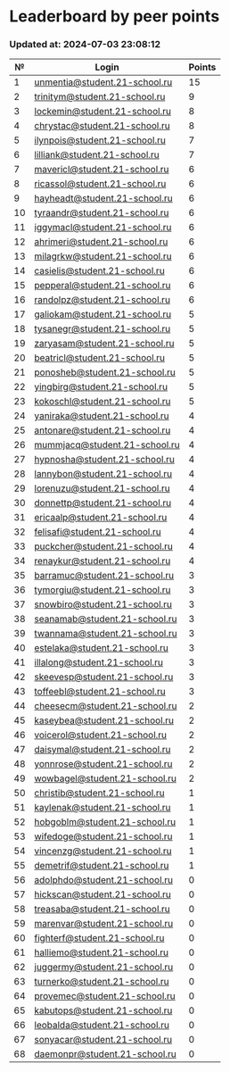 # Leaderboard by peer points

### Updated at: 2024-07-03 23:08:12

| № | Login | Points |
|---|-------|--------|
|1|unmentia@student.21-school.ru|15|
|2|trinitym@student.21-school.ru|9|
|3|lockemin@student.21-school.ru|8|
|4|chrystac@student.21-school.ru|8|
|5|ilynpois@student.21-school.ru|7|
|6|lilliank@student.21-school.ru|7|
|7|mavericl@student.21-school.ru|6|
|8|ricassol@student.21-school.ru|6|
|9|hayheadt@student.21-school.ru|6|
|10|tyraandr@student.21-school.ru|6|
|11|iggymacl@student.21-school.ru|6|
|12|ahrimeri@student.21-school.ru|6|
|13|milagrkw@student.21-school.ru|6|
|14|casielis@student.21-school.ru|6|
|15|pepperal@student.21-school.ru|6|
|16|randolpz@student.21-school.ru|6|
|17|galiokam@student.21-school.ru|5|
|18|tysanegr@student.21-school.ru|5|
|19|zaryasam@student.21-school.ru|5|
|20|beatricl@student.21-school.ru|5|
|21|ponosheb@student.21-school.ru|5|
|22|yingbirg@student.21-school.ru|5|
|23|kokoschl@student.21-school.ru|5|
|24|yaniraka@student.21-school.ru|4|
|25|antonare@student.21-school.ru|4|
|26|mummjacq@student.21-school.ru|4|
|27|hypnosha@student.21-school.ru|4|
|28|lannybon@student.21-school.ru|4|
|29|lorenuzu@student.21-school.ru|4|
|30|donnettp@student.21-school.ru|4|
|31|ericaalp@student.21-school.ru|4|
|32|felisafi@student.21-school.ru|4|
|33|puckcher@student.21-school.ru|4|
|34|renaykur@student.21-school.ru|4|
|35|barramuc@student.21-school.ru|3|
|36|tymorgiu@student.21-school.ru|3|
|37|snowbiro@student.21-school.ru|3|
|38|seanamab@student.21-school.ru|3|
|39|twannama@student.21-school.ru|3|
|40|estelaka@student.21-school.ru|3|
|41|illalong@student.21-school.ru|3|
|42|skeevesp@student.21-school.ru|3|
|43|toffeebl@student.21-school.ru|3|
|44|cheesecm@student.21-school.ru|2|
|45|kaseybea@student.21-school.ru|2|
|46|voicerol@student.21-school.ru|2|
|47|daisymal@student.21-school.ru|2|
|48|yonnrose@student.21-school.ru|2|
|49|wowbagel@student.21-school.ru|2|
|50|christib@student.21-school.ru|1|
|51|kaylenak@student.21-school.ru|1|
|52|hobgoblm@student.21-school.ru|1|
|53|wifedoge@student.21-school.ru|1|
|54|vincenzg@student.21-school.ru|1|
|55|demetrif@student.21-school.ru|1|
|56|adolphdo@student.21-school.ru|0|
|57|hickscan@student.21-school.ru|0|
|58|treasaba@student.21-school.ru|0|
|59|marenvar@student.21-school.ru|0|
|60|fighterf@student.21-school.ru|0|
|61|halliemo@student.21-school.ru|0|
|62|juggermy@student.21-school.ru|0|
|63|turnerko@student.21-school.ru|0|
|64|provemec@student.21-school.ru|0|
|65|kabutops@student.21-school.ru|0|
|66|leobalda@student.21-school.ru|0|
|67|sonyacar@student.21-school.ru|0|
|68|daemonpr@student.21-school.ru|0|
